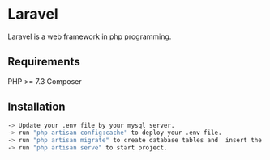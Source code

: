 # Laravel

Laravel is a web framework in php programming.

## Requirements

PHP >= 7.3
Composer

## Installation

```bash
-> Update your .env file by your mysql server.
-> run "php artisan config:cache" to deploy your .env file.
-> run "php artisan migrate" to create database tables and  insert the root admin.
-> run "php artisan serve" to start project.
```
